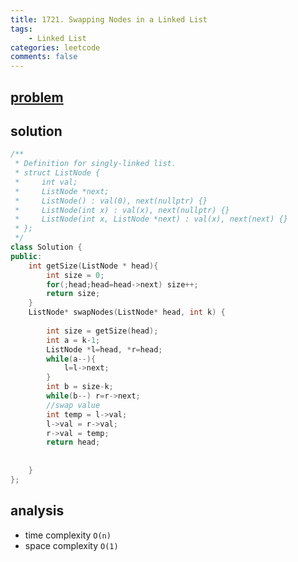 ```yaml
---
title: 1721. Swapping Nodes in a Linked List
tags:
    - Linked List
categories: leetcode
comments: false
---
```


## [problem](https://leetcode.com/problems/swapping-nodes-in-a-linked-list/)


## solution
```c++
/**
 * Definition for singly-linked list.
 * struct ListNode {
 *     int val;
 *     ListNode *next;
 *     ListNode() : val(0), next(nullptr) {}
 *     ListNode(int x) : val(x), next(nullptr) {}
 *     ListNode(int x, ListNode *next) : val(x), next(next) {}
 * };
 */
class Solution {
public:
    int getSize(ListNode * head){
        int size = 0;
        for(;head;head=head->next) size++;
        return size;
    }
    ListNode* swapNodes(ListNode* head, int k) {
        
        int size = getSize(head);
        int a = k-1;
        ListNode *l=head, *r=head;
        while(a--){
            l=l->next;
        }
        int b = size-k;
        while(b--) r=r->next;
        //swap value
        int temp = l->val;
        l->val = r->val;
        r->val = temp;
        return head;
        
        
    }
};
```

## analysis
- time complexity `O(n)`
- space complexity `O(1)`
